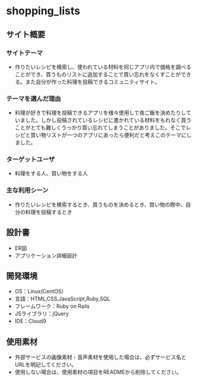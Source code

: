 # shopping_lists

## サイト概要
### サイトテーマ
- 作りたいレシピを検索し、使われている材料を同じアプリ内で価格を調べることができ、買うものリストに追加することで買い忘れをなくすことができる。また自分が作った料理を投稿できるコミュニティサイト。 

### テーマを選んだ理由
- 料理が好きで料理を投稿できるアプリを様々使用して夜ご飯を決めたりしていました。しかし投稿されているレシピに書かれている材料をもれなく買うことがとても難しくうっかり買い忘れてしまうことがありました。そこでレシピと買い物リストが一つのアプリにあったら便利だと考えこのテーマにしました。

### ターゲットユーザ
- 料理をする人、買い物をする人

### 主な利用シーン
- 作りたいレシピを検索するとき、買うものを決めるとき、買い物の際中、自分の料理を投稿するとき

## 設計書
- ER図
- アプリケーション詳細設計

## 開発環境
- OS：Linux(CentOS)
- 言語：HTML,CSS,JavaScript,Ruby,SQL
- フレームワーク：Ruby on Rails
- JSライブラリ：jQuery
- IDE：Cloud9

## 使用素材
- 外部サービスの画像素材・音声素材を使用した場合は、必ずサービス名とURLを明記してください。
- 使用しない場合は、使用素材の項目をREADMEから削除してください。